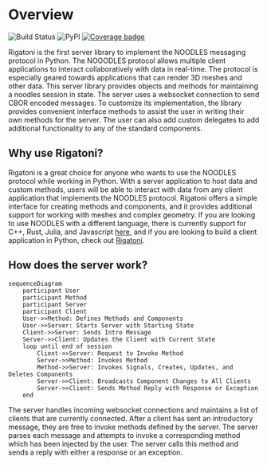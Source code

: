 # Overview

![Build Status](https://github.com/InsightCenterNoodles/Rigatoni/workflows/CI/badge.svg)
![PyPI](https://img.shields.io/pypi/v/Rigatoni)
[![Coverage badge](https://img.shields.io/endpoint?url=https://raw.githubusercontent.com/InsightCenterNoodles/Rigatoni/python-coverage-comment-action-data/endpoint.json&color=brightgreen)](https://htmlpreview.github.io/?https://github.com/InsightCenterNoodles/Rigatoni/blob/python-coverage-comment-action-data/htmlcov/index.html)

Rigatoni is the first server library to implement the NOODLES messaging protocol in Python. The NOOODLES protocol
allows multiple client applications to interact collaboratively with data in real-time. The protocol is especially 
geared towards applications that can render 3D meshes and other data.
This server library provides objects and methods for maintaining a noodles session in state.
The server uses a websocket connection to send CBOR encoded messages. To customize its implementation, the library 
provides convenient interface methods to assist the user in writing their own methods for the server. The user can
also add custom delegates to add additional functionality to any of the standard components.

## Why use Rigatoni?

Rigatoni is a great choice for anyone who wants to use the NOODLES protocol while working in Python. With a server
application to host data and custom methods, users will be able to interact with data from any client application that
implements the NOODLES protocol. Rigatoni offers a simple interface for creating methods and components, and it provides
additional support for working with meshes and complex geometry. If you are looking to use NOODLES with a different
language, there is currently support for C++, Rust, Julia, and Javascript 
[here](https://github.com/InsightCenterNoodles/), and if you are looking to build a client application in 
Python, check out [Rigatoni](https://insightcenternoodles.github.io/Penne/).

## How does the server work?

```mermaid
sequenceDiagram
    participant User
    participant Method
    participant Server
    participant Client
    User->>Method: Defines Methods and Components
    User->>Server: Starts Server with Starting State
    Client->>Server: Sends Intro Message
    Server->>Client: Updates the Client with Current State
    loop until end of session
        Client->>Server: Request to Invoke Method
        Server->>Method: Invokes Method
        Method->>Server: Invokes Signals, Creates, Updates, and Deletes Components
        Server->>Client: Broadcasts Component Changes to All Clients
        Server->>Client: Sends Method Reply with Response or Exception
    end
```

The server handles incoming websocket connections and maintains a list of clients that are currently connected. 
After a client has sent an introductory message, they are free to invoke methods defined by the server. The server 
parses each message and attempts to invoke a corresponding method which has been injected by the user. The server 
calls this method and sends a reply with either a response or an exception.
